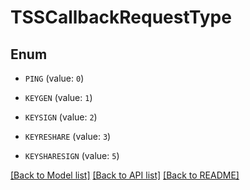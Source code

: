 # TSSCallbackRequestType

## Enum


* `PING` (value: `0`)

* `KEYGEN` (value: `1`)

* `KEYSIGN` (value: `2`)

* `KEYRESHARE` (value: `3`)

* `KEYSHARESIGN` (value: `5`)


[[Back to Model list]](../README.md#documentation-for-models) [[Back to API list]](../README.md#documentation-for-api-endpoints) [[Back to README]](../README.md)



